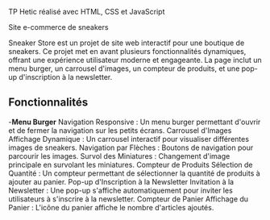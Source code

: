 TP Hetic réalisé avec HTML, CSS et JavaScript

Site e-commerce de sneakers

Sneaker Store est un projet de site web interactif pour une boutique de sneakers. Ce projet met en avant plusieurs fonctionnalités dynamiques, offrant une expérience utilisateur moderne et engageante. La page inclut un menu burger, un carrousel d'images, un compteur de produits, et une pop-up d'inscription à la newsletter.

## Fonctionnalités

-**Menu Burger**
Navigation Responsive : Un menu burger permettant d'ouvrir et de fermer la navigation sur les petits écrans.
Carrousel d'Images
Affichage Dynamique : Un carrousel interactif pour visualiser différentes images de sneakers.
Navigation par Flèches : Boutons de navigation pour parcourir les images.
Survol des Miniatures : Changement d'image principale en survolant les miniatures.
Compteur de Produits
Sélection de Quantité : Un compteur permettant de sélectionner la quantité de produits à ajouter au panier.
Pop-up d'Inscription à la Newsletter
Invitation à la Newsletter : Une pop-up s'affiche automatiquement pour inviter les utilisateurs à s'inscrire à la newsletter.
Compteur de Panier
Affichage du Panier : L'icône du panier affiche le nombre d'articles ajoutés.

